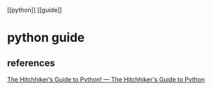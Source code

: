 [[python]] [[guide]]

# python guide

## references

[The Hitchhiker’s Guide to Python! — The Hitchhiker's Guide to Python](https://docs.python-guide.org/)
